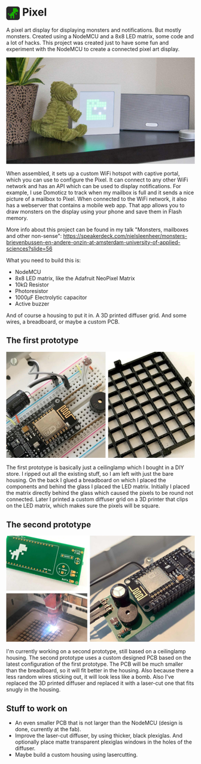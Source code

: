 <h1>
<img src=https://raw.githubusercontent.com/NielsLeenheer/Pixel/master/source/PixelServer/data/web/icon2x.png width=36 height=36 align="absmiddle"> Pixel
</h1>

A pixel art display for displaying monsters and notifications. But mostly monsters. Created using a NodeMCU and a 8x8 LED matrix, some code and a lot of hacks.
This project was created just to have some fun and experiment with the NodeMCU to create a connected pixel art display.

![Pixel](https://raw.githubusercontent.com/NielsLeenheer/Pixel/master/photos/main.jpg)

When assembled, it sets up a custom WiFi hotspot with captive portal, which you can use to configure the Pixel. It can connect
to any other WiFi network and has an API which can be used to display notifications. For example, I use Domoticz to track
when my mailbox is full and it sends a nice picture of a mailbox to Pixel. When connected to the WiFi network, it also has a 
webserver that contains a mobile web app. That app allows you to draw monsters on the display using your phone and save them in Flash memory.

More info about this project can be found in my talk "Monsters, mailboxes and other non-sense":
https://speakerdeck.com/nielsleenheer/monsters-brievenbussen-en-andere-onzin-at-amsterdam-university-of-applied-sciences?slide=56


What you need to build this is:
- NodeMCU
- 8x8 LED matrix, like the Adafruit NeoPixel Matrix
- 10kΩ Resistor
- Photoresistor 
- 1000μF Electrolytic capacitor
- Active buzzer

And of course a housing to put it in. A 3D printed diffuser grid. And some wires, a breadboard, or maybe a custom PCB.


## The first prototype

![First prototype](https://raw.githubusercontent.com/NielsLeenheer/Pixel/master/photos/prototype-1.jpg)

The first prototype is basically just a ceilinglamp which I bought in a DIY store. I ripped out all the existing stuff, 
so I am left with just the bare housing. On the back I glued a breadboard on which I placed the components and behind the
glass I placed the LED matrix. Initially I placed the matrix directly behind the glass which caused the pixels to be round 
not connected. Later I printed a custom diffuser grid on a 3D printer that clips on the LED matrix, which makes sure the pixels will be square.

## The second prototype

![Second prototype](https://raw.githubusercontent.com/NielsLeenheer/Pixel/master/photos/prototype-2.jpg)

I'm currently working on a second prototype, still based on a ceilinglamp housing. The second prototype uses a custom 
designed PCB based on the latest configuration of the first prototype. The PCB will be much smaller than the breadboard,
so it will fit better in the housing. Also because there a less random wires sticking out, it will look less like a bomb. Also I've replaced the 3D printed diffuser and replaced it with a laser-cut one that fits snugly in the housing. 

## Stuff to work on

- An even smaller PCB that is not larger than the NodeMCU (design is done, currently at the fab). 
- Improve the laser-cut diffuser, by using thicker, black plexiglas. And optionally place matte transparent plexiglas windows in the holes of the diffuser.
- Maybe build a custom housing using lasercutting.
